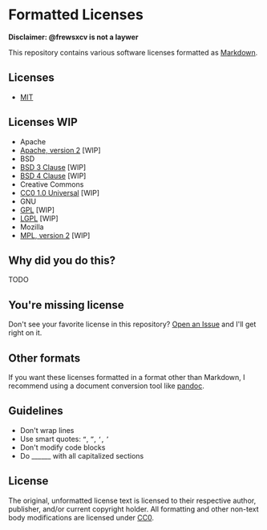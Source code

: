 # Formatted Licenses

**Disclaimer: @frewsxcv is not a laywer**

This repository contains various software licenses formatted as [Markdown](https://en.wikipedia.org/wiki/Markdown).

## Licenses

* [MIT](licenses/mit/license-mit.md)

## Licenses WIP

* Apache
 * [Apache, version 2]() [WIP]
* BSD
 * [BSD 3 Clause]() [WIP]
 * [BSD 4 Clause]() [WIP]
* Creative Commons
 * [CC0 1.0 Universal]() [WIP]
* GNU
 * [GPL]() [WIP]
 * [LGPL]() [WIP]
* Mozilla
 * [MPL, version 2]() [WIP]

## Why did you do this?

TODO

## You're missing license

Don't see your favorite license in this repository? [Open an Issue](https://github.com/frewsxcv/formatted-licenses/issues/new) and I'll get right on it.

## Other formats

If you want these licenses formatted in a format other than Markdown, I recommend using a document conversion tool like [pandoc](http://pandoc.org).

## Guidelines

* Don't wrap lines
* Use smart quotes: `“`, `”`, `‘`, `’`
* Don't modify code blocks
* Do ______ with all capitalized sections

## License

The original, unformatted license text is licensed to their respective author, publisher, and/or current copyright holder. All formatting and other non-text body modifications are licensed under [CC0](https://creativecommons.org/publicdomain/zero/1.0/).
